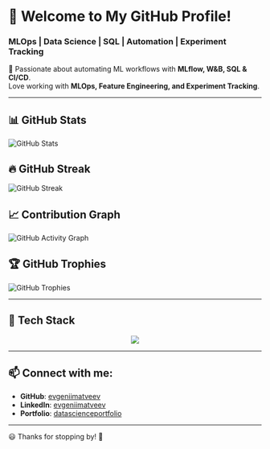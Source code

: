 # 🚀 Welcome to My GitHub Profile!

### MLOps | Data Science | SQL | Automation | Experiment Tracking

🚀 Passionate about automating ML workflows with **MLflow, W&B, SQL & CI/CD**.  
Love working with **MLOps, Feature Engineering, and Experiment Tracking**.

---

## 📊 GitHub Stats  
![GitHub Stats](https://github-readme-stats.vercel.app/api?username=evgeniimatveev&show_icons=true&theme=gradient)

## 🔥 GitHub Streak  
![GitHub Streak](https://github-readme-streak-stats.herokuapp.com/?user=evgeniimatveev&theme=gruvbox)

## 📈 Contribution Graph  
![GitHub Activity Graph](https://github-readme-activity-graph.vercel.app/graph?username=evgeniimatveev&theme=react-dark)

## 🏆 GitHub Trophies  
![GitHub Trophies](https://github-profile-trophy.vercel.app/?username=evgeniimatveev&theme=onedark&no-frame=true&margin-w=10)

---

## 🚀 Tech Stack  
<p align="center">
  <img src="https://skillicons.dev/icons?i=python,jupyter,postgresql,powerbi,tableau,vscode" />
</p>

---

## 📫 Connect with me:  
- **GitHub**: [evgeniimatveev](https://github.com/evgeniimatveev)  
- **LinkedIn**: [evgeniimatveev](https://www.linkedin.com/in/evgeniimatveev)  
- **Portfolio**: [datascienceportfolio](https://www.datascienceportfolio.io/evgeniimatveev)  

---

😃 Thanks for stopping by! 🚀
